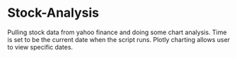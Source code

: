 # Stock-Analysis
Pulling stock data from yahoo finance and doing some chart analysis. Time is set to be the current date when the script runs. Plotly charting allows user to 
view specific dates.
